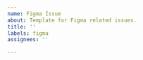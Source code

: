 ```yaml
---
name: Figma Issue
about: Template for Figma related issues.
title: ''
labels: figma
assignees: ''

---
```



